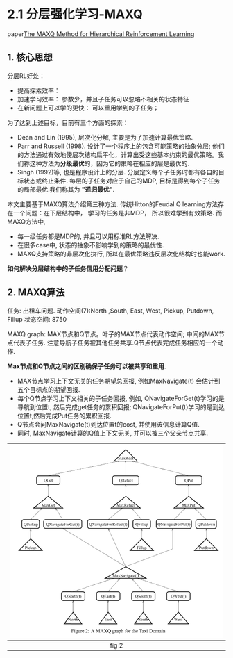# 2.1 分层强化学习-MAXQ

paper[The MAXQ Method for Hierarchical Reinforcement Learning](http://axon.cs.byu.edu/Dan/778/papers/Hierarchical%20Reinforcement%20Learning/Dietterich1.pdf)

## 1. 核心思想

分层RL好处：
- 提高探索效率： 
- 加速学习效率： 参数少，并且子任务可以忽略不相关的状态特征
- 在新问题上可以学的更快： 可以重用学到的子任务；

为了达到上述目标，目前有三个方面的探索：
- Dean and Lin (1995), 层次化分解, 主要是为了加速计算最优策略.
- Parr and Russell (1998). 设计了一个程序上的包含可能策略的抽象分层; 他们的方法通过有效地使层次结构扁平化，计算出受这些基本约束的最优策略。我们称这种方法为**分级最优**的，因为它的策略在相应的层是最优的.
- Singh (1992)等, 也是程序设计上的分层. 分层定义每个子任务时都有各自的目标状态或终止条件. 每层的子任务对应于自己的MDP, 目标是得到每个子任务的局部最优.我们称其为 **"递归最优"**.  

本文主要基于MAXQ算法介绍第三种方法. 传统Hitton的Feudal Q learning方法存在一个问题：在下层结构中， 学习的任务是非MDP， 所以很难学到有效策略. 而MAXQ方法中, 
- 每一级任务都是MDP的, 并且可以用标准RL方法解决. 
- 在很多case中, 状态的抽象不影响学到的策略的最优性.
- MAXQ支持策略的非层次化执行, 所以在最优策略违反层次化结构时也能work.

**如何解决分层结构中的子任务信用分配问题**？

## 2. MAXQ算法

任务: 出租车问题.
动作空间(7):North ,South, East, West, Pickup, Putdown, Fillup
状态空间: 8750

MAXQ graph: MAX节点和Q节点。叶子的MAX节点代表动作空间; 中间的MAX节点代表子任务. 注意导航子任务被其他任务共享.Q节点代表完成任务相应的一个动作.

**Max节点和Q节点之间的区别确保子任务可以被共享和重用**.
- MAX节点学习上下文无关的任务期望总回报, 例如MaxNavigate(t) 会估计到五个目标点的期望回报.
- 每个Q节点学习上下文相关的子任务回报, 例如, QNavigateForGet(t)学习的是导航到位置t, 然后完成get任务的累积回报; QNavigateForPut(t)学习的是到达位置t,然后完成Put任务的累积回报.
- Q节点会问MaxNavigate(t)到达位置t的cost, 并使用该信息计算Q值.
- 同时, MaxNavigate计算的Q值上下文无关, 并可以被三个父亲节点共享.

| ![](img/2020-11-12-20-02-21.png) |
| :------------------------------: |
|              fig 2               |
